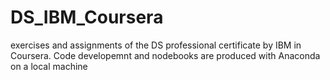 # DS_IBM_Coursera
exercises and assignments of the DS professional certificate by IBM in Coursera. 
Code developemnt and nodebooks are produced with Anaconda on a local machine
